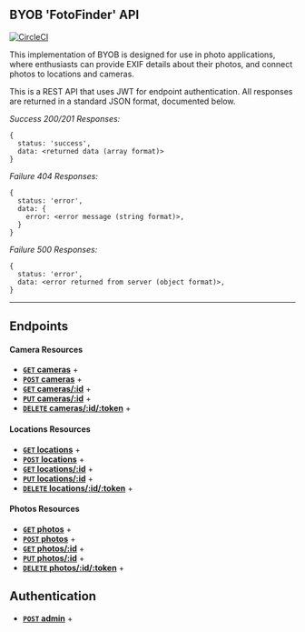 ## BYOB 'FotoFinder' API

[![CircleCI](https://circleci.com/gh/the-oem/byob/tree/master.svg?style=svg)](https://circleci.com/gh/the-oem/byob/tree/master)

This implementation of BYOB is designed for use in photo applications, where enthusiasts can provide EXIF details about their photos, and connect photos to locations and cameras.

This is a REST API that uses JWT for endpoint authentication. All responses are returned in a standard JSON format, documented below.

*Success 200/201 Responses:*
```
{
  status: 'success',
  data: <returned data (array format)>
}
```

*Failure 404 Responses:*
```
{
  status: 'error',
  data: {
    error: <error message (string format)>,
  }
}
```
*Failure 500 Responses:*
```
{
  status: 'error',
  data: <error returned from server (object format)>,
}
```

---

## Endpoints

#### Camera Resources

- **[<code>GET</code> cameras](/docs/GET_cameras.md)** +
- **[<code>POST</code> cameras](/docs/POST_cameras.md)** +
- **[<code>GET</code> cameras/:id](/docs/GET_cameras_id.md)** +
- **[<code>PUT</code> cameras/:id](/docs/PUT_cameras.md)** +
- **[<code>DELETE</code> cameras/:id/:token](/docs/DELETE_cameras.md)** +

#### Locations Resources

- **[<code>GET</code> locations](/docs/GET_locations.md)** +
- **[<code>POST</code> locations](/docs/POST_locations.md)** +
- **[<code>GET</code> locations/:id](/docs/GET_locations_id.md)** +
- **[<code>PUT</code> locations/:id](/docs/PUT_locations.md)** +
- **[<code>DELETE</code> locations/:id/:token](/docs/DELETE_locations.md)** +

#### Photos Resources

- **[<code>GET</code> photos](/docs/GET_photos.md)** +
- **[<code>POST</code> photos](/docs/POST_photos.md)** +
- **[<code>GET</code> photos/:id](/docs/GET_photos_id.md)** +
- **[<code>PUT</code> photos/:id](/docs/PUT_photos.md)** +
- **[<code>DELETE</code> photos/:id/:token](/docs/DELETE_photos.md)** +

## Authentication
- **[<code>POST</code> admin](/docs/POST_auth.md)** +
